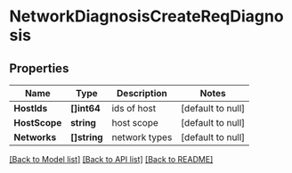 # NetworkDiagnosisCreateReqDiagnosis

## Properties
Name | Type | Description | Notes
------------ | ------------- | ------------- | -------------
**HostIds** | **[]int64** | ids of host | [default to null]
**HostScope** | **string** | host scope | [default to null]
**Networks** | **[]string** | network types | [default to null]

[[Back to Model list]](../README.md#documentation-for-models) [[Back to API list]](../README.md#documentation-for-api-endpoints) [[Back to README]](../README.md)


